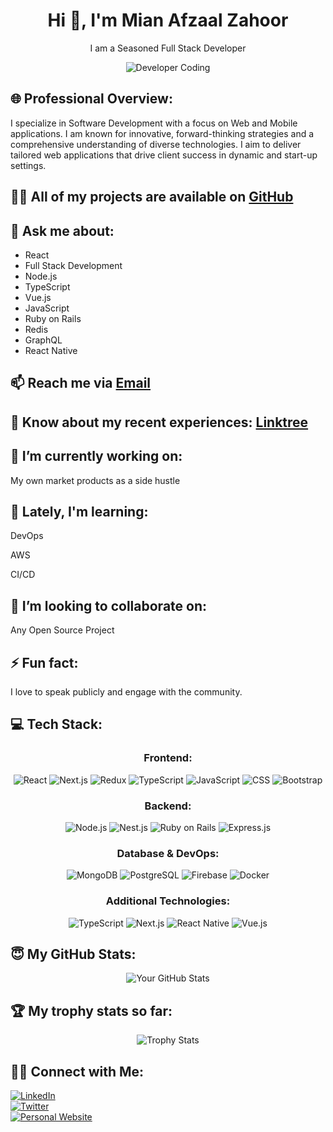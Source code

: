 <h1 align="center">Hi 👋, I'm <strong>Mian Afzaal Zahoor</strong></h1>

<p align="center">I am a Seasoned Full Stack Developer</p>

<p align="center">
  <img src="https://cdn.dribbble.com/users/1162077/screenshots/3848914/programmer.gif" alt="Developer Coding">
</p>

<h2>🌐 Professional Overview:</h2>
<p>I specialize in Software Development with a focus on Web and Mobile applications. I am known for innovative, forward-thinking strategies and a comprehensive understanding of diverse technologies. I aim to deliver tailored web applications that drive client success in dynamic and start-up settings.</p>

<h2>👨‍💻 All of my projects are available on <a href="https://github.com/MianAfzaalZahoor99">GitHub</a></h2>

<h2>💬 Ask me about:</h2>
<ul>
  <li>React</li>
  <li>Full Stack Development</li>
  <li>Node.js</li>
  <li>TypeScript</li>
  <li>Vue.js</li>
  <li>JavaScript</li>
  <li>Ruby on Rails</li>
  <li>Redis</li>
  <li>GraphQL</li>
  <li>React Native</li>
</ul>

<h2>📫 Reach me via <a href="mailto:mianafzaalzahoor@gmail.com">Email</a></h2>

<h2>📄 Know about my recent experiences: <a href="https://linktr.ee/MianAfzaalZahoor">Linktree</a></h2>

<h2>🔭 I’m currently working on:</h2>
<p>My own market products as a side hustle</p>

<h2>🌱 Lately, I'm learning:</h2>
<p>DevOps</p>
<p>AWS</p>
<p>CI/CD</p>

<h2>👯 I’m looking to collaborate on:</h2>
<p>Any Open Source Project</p>

<h2>⚡ Fun fact:</h2>
<p>I love to speak publicly and engage with the community.</p>

<h2>💻 Tech Stack:</h2>

<h3 align="center">Frontend:</h3>
<p align="center">
  <img src="https://img.shields.io/badge/React-20232A?style=for-the-badge&logo=react&logoColor=61DAFB" alt="React" />
  <img src="https://img.shields.io/badge/Next.js-000000?style=for-the-badge&logo=nextdotjs&logoColor=white" alt="Next.js" />
  <img src="https://img.shields.io/badge/Redux-764ABC?style=for-the-badge&logo=redux&logoColor=white" alt="Redux" />
  <img src="https://img.shields.io/badge/TypeScript-007ACC?style=for-the-badge&logo=typescript&logoColor=white" alt="TypeScript" />
  <img src="https://img.shields.io/badge/JavaScript-323330?style=for-the-badge&logo=javascript&logoColor=F7DF1E" alt="JavaScript" />
  <img src="https://img.shields.io/badge/CSS-1572B6?style=for-the-badge&logo=css3&logoColor=white" alt="CSS" />
  <img src="https://img.shields.io/badge/Bootstrap-563D7C?style=for-the-badge&logo=bootstrap&logoColor=white" alt="Bootstrap" />
</p>

<h3 align="center">Backend:</h3>
<p align="center">
  <img src="https://img.shields.io/badge/Node.js-339933?style=for-the-badge&logo=nodedotjs&logoColor=white" alt="Node.js" />
  <img src="https://img.shields.io/badge/NestJS-E0234E?style=for-the-badge&logo=nestjs&logoColor=white" alt="Nest.js" />
  <img src="https://img.shields.io/badge/Ruby_on_Rails-CC0000?style=for-the-badge&logo=rubyonrails&logoColor=white" alt="Ruby on Rails" />
  <img src="https://img.shields.io/badge/Express.js-000000?style=for-the-badge&logo=express&logoColor=white" alt="Express.js" />
</p>

<h3 align="center">Database & DevOps:</h3>
<p align="center">
  <img src="https://img.shields.io/badge/MongoDB-4EA94B?style=for-the-badge&logo=mongodb&logoColor=white" alt="MongoDB" />
  <img src="https://img.shields.io/badge/PostgreSQL-336791?style=for-the-badge&logo=postgresql&logoColor=white" alt="PostgreSQL" />
  <img src="https://img.shields.io/badge/Firebase-FFCA28?style=for-the-badge&logo=firebase&logoColor=white" alt="Firebase" />
  <img src="https://img.shields.io/badge/Docker-2496ED?style=for-the-badge&logo=docker&logoColor=white" alt="Docker" />
</p>

<h3 align="center">Additional Technologies:</h3>
<p align="center">
  <img src="https://img.shields.io/badge/TypeScript-007ACC?style=for-the-badge&logo=typescript&logoColor=white" alt="TypeScript" />
  <img src="https://img.shields.io/badge/Next.js-000000?style=for-the-badge&logo=nextdotjs&logoColor=white" alt="Next.js" />
  <img src="https://img.shields.io/badge/React_Native-20232A?style=for-the-badge&logo=react&logoColor=61DAFB" alt="React Native" />
  <img src="https://img.shields.io/badge/Vue.js-35495E?style=for-the-badge&logo=vuedotjs&logoColor=4FC08D" alt="Vue.js" />
</p>


<h2>😇 My GitHub Stats:</h2>
<p align="center">
  <img src="https://github-readme-stats.vercel.app/api?username=MianAfzaalZahoor99&show_icons=true&theme=radical" alt="Your GitHub Stats">
</p>

<h2>🏆 My trophy stats so far:</h2>
<p align="center">
  <img src="https://github-profile-trophy.vercel.app/?username=MianAfzaalZahoor99&theme=radical" alt="Trophy Stats">
</p>

<h2>🤝🏻 Connect with Me:</h2>
<p align="center">
  <div class="card">
    <a href="https://www.linkedin.com/in/mian-afzaal-zahoor">
      <img src="https://img.shields.io/badge/LinkedIn-0077B5?style=for-the-badge&logo=linkedin&logoColor=white" alt="LinkedIn">
    </a>
  </div>
  <div class="card">
    <a href="https://twitter.com/mian786001">
      <img src="https://img.shields.io/badge/Twitter-1DA1F2?style=for-the-badge&logo=twitter&logoColor=white" alt="Twitter">
    </a>
  </div>
  <div class="card">
    <a href="https://linktr.ee/MianAfzaalZahoor">
      <img src="https://img.shields.io/badge/Personal%20Website-4285F4?style=for-the-badge&logo=google-chrome&logoColor=white" alt="Personal Website">
    </a>
  </div>
</p>
